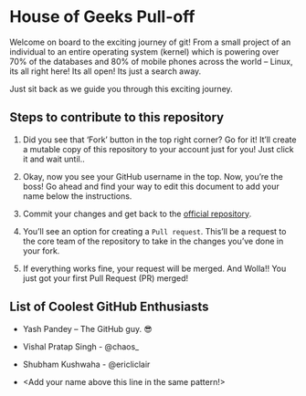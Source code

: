 # House of Geeks Pull-off

Welcome on board to the exciting journey of git! From a small project of
an individual to an entire operating system (kernel) which is powering
over 70% of the databases and 80% of mobile phones across the world –
Linux, its all right here! Its all open! Its just a search away.

Just sit back as we guide you through this exciting journey.

## Steps to contribute to this repository

1. Did you see that ‘Fork’ button in the top right corner? Go for it!
It’ll create a mutable copy of this repository to your account just
for you! Just click it and wait until..

1. Okay, now you see your GitHub username in the top. Now, you’re the
boss! Go ahead and find your way to edit this document to add your
name below the instructions.

1. Commit your changes and get back to the [official repository](https://github.com/houseofgeeks/pull-off).

1. You’ll see an option for creating a `Pull request`. This’ll be a
request to the core team of the repository to take in the changes
you’ve done in your fork.

1. If everything works fine, your request will be merged. And Wolla!!
You just got your first Pull Request (PR) merged!


## List of Coolest GitHub Enthusiasts

- Yash Pandey – The GitHub guy. :sunglasses:
- Vishal Pratap Singh - @chaos_
- Shubham Kushwaha - @ericliclair

- <Add your name above this line in the same pattern!>
